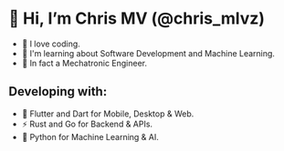 # 👋 Hi, I’m Chris MV (@chris_mlvz)
- 💜 I love coding.
- 🌱 I'm learning about Software Development and Machine Learning.
- 🦾 In fact a Mechatronic Engineer.
## Developing with:
- 🎯 Flutter and Dart for Mobile, Desktop & Web.
- ⚡ Rust and Go for Backend & APIs.
- 🤖 Python for Machine Learning & AI.
